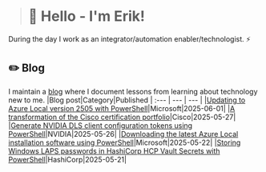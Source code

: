 > # 👾 Hello - I'm Erik!
During the day I work as an integrator/automation enabler/technologist. ⚡
## ✏️ Blog
I maintain a [blog](https://blog.graa.dev) where I document lessons from learning about technology new to me.
|Blog post|Category|Published
| :--- | --- | --- |
|[Updating to Azure Local version 2505 with PowerShell](https://blog.graa.dev/AzureLocal-UpdatePowerShell2505)|Microsoft|2025-06-01|
|[A transformation of the Cisco certification portfolio](https://blog.graa.dev/Cisco-Certification2025)|Cisco|2025-05-27|
|[Generate NVIDIA DLS client configuration tokens using PowerShell](https://blog.graa.dev/PowerShell-NVIDIADLS)|NVIDIA|2025-05-26|
|[Downloading the latest Azure Local installation software using PowerShell](https://blog.graa.dev/AzureLocal-SoftwarePowerShell)|Microsoft|2025-05-22|
|[Storing Windows LAPS passwords in HashiCorp HCP Vault Secrets with PowerShell](https://blog.graa.dev/Vault-LAPS)|HashiCorp|2025-05-21|
